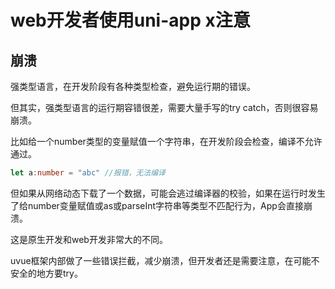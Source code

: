 # web开发者使用uni-app x注意

## 崩溃

强类型语言，在开发阶段有各种类型检查，避免运行期的错误。

但其实，强类型语言的运行期容错很差，需要大量手写的try catch，否则很容易崩溃。

比如给一个number类型的变量赋值一个字符串，在开发阶段会检查，编译不允许通过。

```ts
let a:number = "abc" //报错，无法编译
```

但如果从网络动态下载了一个数据，可能会逃过编译器的校验，如果在运行时发生了给number变量赋值或as或parseInt字符串等类型不匹配行为，App会直接崩溃。

这是原生开发和web开发非常大的不同。

uvue框架内部做了一些错误拦截，减少崩溃，但开发者还是需要注意，在可能不安全的地方要try。
